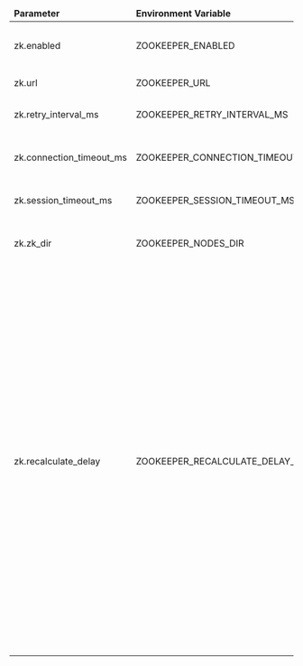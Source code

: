 <table>
  <thead>
      <tr>
          <td style="width: 25%"><b>Parameter</b></td><td style="width: 30%"><b>Environment Variable</b></td><td style="width: 15%"><b>Default Value</b></td><td style="width: 30%"><b>Description</b></td>
      </tr>
  </thead>
  <tbody>
      <tr>
          <td>zk.enabled</td>
          <td>ZOOKEEPER_ENABLED</td>
          <td>false</td>
          <td>Enable/disable zookeeper discovery service.</td>
      </tr>
      <tr>
          <td>zk.url</td>
          <td>ZOOKEEPER_URL</td>
          <td>localhost:2181</td>
          <td>Zookeeper connect string</td>
      </tr>
      <tr>
          <td>zk.retry_interval_ms</td>
          <td>ZOOKEEPER_RETRY_INTERVAL_MS</td>
          <td>3000</td>
          <td>Zookeeper retry interval in milliseconds</td>
      </tr>
      <tr>
          <td>zk.connection_timeout_ms</td>
          <td>ZOOKEEPER_CONNECTION_TIMEOUT_MS</td>
          <td>3000</td>
          <td>Zookeeper connection timeout in milliseconds</td>
      </tr>
      <tr>
          <td>zk.session_timeout_ms</td>
          <td>ZOOKEEPER_SESSION_TIMEOUT_MS</td>
          <td>3000</td>
          <td>Zookeeper session timeout in milliseconds</td>
      </tr>
      <tr>
          <td>zk.zk_dir</td>
          <td>ZOOKEEPER_NODES_DIR</td>
          <td>/thingsboard</td>
          <td>Name of the directory in zookeeper 'filesystem'</td>
      </tr>
      <tr>
          <td>zk.recalculate_delay</td>
          <td>ZOOKEEPER_RECALCULATE_DELAY_MS</td>
          <td>0</td>
          <td>The recalculate_delay property recommended in a microservices architecture setup for rule-engine services. This property provides a pause to ensure that when a rule-engine service is restarted, other nodes don't immediately attempt to recalculate their partitions. The delay is recommended because the initialization of rule chain actors is time-consuming. Avoiding unnecessary recalculations during a restart can enhance system performance and stability.</td>
      </tr>
  </tbody>
</table>
